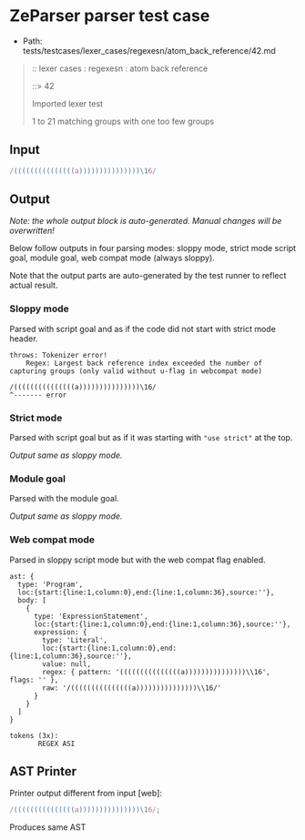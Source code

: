 # ZeParser parser test case

- Path: tests/testcases/lexer_cases/regexesn/atom_back_reference/42.md

> :: lexer cases : regexesn : atom back reference
>
> ::> 42
>
> Imported lexer test
>
> 1 to 21 matching groups with one too few groups

## Input

`````js
/(((((((((((((((a)))))))))))))))\16/
`````

## Output

_Note: the whole output block is auto-generated. Manual changes will be overwritten!_

Below follow outputs in four parsing modes: sloppy mode, strict mode script goal, module goal, web compat mode (always sloppy).

Note that the output parts are auto-generated by the test runner to reflect actual result.

### Sloppy mode

Parsed with script goal and as if the code did not start with strict mode header.

`````
throws: Tokenizer error!
    Regex: Largest back reference index exceeded the number of capturing groups (only valid without u-flag in webcompat mode)

/(((((((((((((((a)))))))))))))))\16/
^------- error
`````

### Strict mode

Parsed with script goal but as if it was starting with `"use strict"` at the top.

_Output same as sloppy mode._

### Module goal

Parsed with the module goal.

_Output same as sloppy mode._

### Web compat mode

Parsed in sloppy script mode but with the web compat flag enabled.

`````
ast: {
  type: 'Program',
  loc:{start:{line:1,column:0},end:{line:1,column:36},source:''},
  body: [
    {
      type: 'ExpressionStatement',
      loc:{start:{line:1,column:0},end:{line:1,column:36},source:''},
      expression: {
        type: 'Literal',
        loc:{start:{line:1,column:0},end:{line:1,column:36},source:''},
        value: null,
        regex: { pattern: '(((((((((((((((a)))))))))))))))\\16', flags: '' },
        raw: '/(((((((((((((((a)))))))))))))))\\16/'
      }
    }
  ]
}

tokens (3x):
       REGEX ASI
`````


## AST Printer

Printer output different from input [web]:

````js
/(((((((((((((((a)))))))))))))))\16/;
````

Produces same AST
